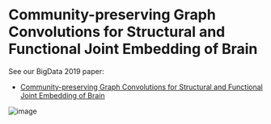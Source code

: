# Community-preserving Graph Convolutions for Structural and Functional Joint Embedding of Brain
See our BigData 2019 paper:
* [Community-preserving Graph Convolutions for
Structural and Functional Joint Embedding of Brain](https://arxiv.org/pdf/1911.03583.pdf)

![image](https://github.com/HOLMES1891/SGCN/blob/try_degree_downsample/img.png)

